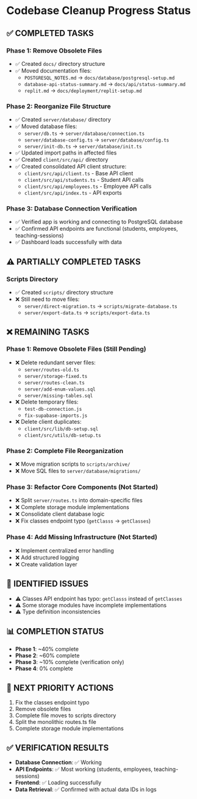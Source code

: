 # Codebase Cleanup Progress Status

## ✅ COMPLETED TASKS

### Phase 1: Remove Obsolete Files
- ✅ Created `docs/` directory structure
- ✅ Moved documentation files:
  - `POSTGRESQL_NOTES.md` → `docs/database/postgresql-setup.md`
  - `database-api-status-summary.md` → `docs/api/status-summary.md`
  - `replit.md` → `docs/deployment/replit-setup.md`

### Phase 2: Reorganize File Structure
- ✅ Created `server/database/` directory
- ✅ Moved database files:
  - `server/db.ts` → `server/database/connection.ts`
  - `server/database-config.ts` → `server/database/config.ts`
  - `server/init-db.ts` → `server/database/init.ts`
- ✅ Updated import paths in affected files
- ✅ Created `client/src/api/` directory
- ✅ Created consolidated API client structure:
  - `client/src/api/client.ts` - Base API client
  - `client/src/api/students.ts` - Student API calls
  - `client/src/api/employees.ts` - Employee API calls
  - `client/src/api/index.ts` - API exports

### Phase 3: Database Connection Verification
- ✅ Verified app is working and connecting to PostgreSQL database
- ✅ Confirmed API endpoints are functional (students, employees, teaching-sessions)
- ✅ Dashboard loads successfully with data

## ⚠️ PARTIALLY COMPLETED TASKS

### Scripts Directory
- ✅ Created `scripts/` directory structure
- ❌ Still need to move files:
  - `server/direct-migration.ts` → `scripts/migrate-database.ts`
  - `server/export-data.ts` → `scripts/export-data.ts`

## ❌ REMAINING TASKS

### Phase 1: Remove Obsolete Files (Still Pending)
- ❌ Delete redundant server files:
  - `server/routes-old.ts`
  - `server/storage-fixed.ts`
  - `server/routes-clean.ts`
  - `server/add-enum-values.sql`
  - `server/missing-tables.sql`
- ❌ Delete temporary files:
  - `test-db-connection.js`
  - `fix-supabase-imports.js`
- ❌ Delete client duplicates:
  - `client/src/lib/db-setup.sql`
  - `client/src/utils/db-setup.ts`

### Phase 2: Complete File Reorganization
- ❌ Move migration scripts to `scripts/archive/`
- ❌ Move SQL files to `server/database/migrations/`

### Phase 3: Refactor Core Components (Not Started)
- ❌ Split `server/routes.ts` into domain-specific files
- ❌ Complete storage module implementations
- ❌ Consolidate client database logic
- ❌ Fix classes endpoint typo (`getClasss` → `getClasses`)

### Phase 4: Add Missing Infrastructure (Not Started)
- ❌ Implement centralized error handling
- ❌ Add structured logging
- ❌ Create validation layer

## 🐛 IDENTIFIED ISSUES
- ⚠️ Classes API endpoint has typo: `getClasss` instead of `getClasses`
- ⚠️ Some storage modules have incomplete implementations
- ⚠️ Type definition inconsistencies

## 📊 COMPLETION STATUS
- **Phase 1**: ~40% complete
- **Phase 2**: ~60% complete  
- **Phase 3**: ~10% complete (verification only)
- **Phase 4**: 0% complete

## 🎯 NEXT PRIORITY ACTIONS
1. Fix the classes endpoint typo
2. Remove obsolete files
3. Complete file moves to scripts directory
4. Split the monolithic routes.ts file
5. Complete storage module implementations

## ✅ VERIFICATION RESULTS
- **Database Connection**: ✅ Working
- **API Endpoints**: ✅ Most working (students, employees, teaching-sessions)
- **Frontend**: ✅ Loading successfully
- **Data Retrieval**: ✅ Confirmed with actual data IDs in logs
